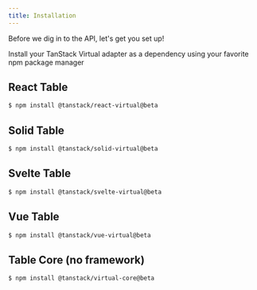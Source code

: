 ```yaml
---
title: Installation
---
```


Before we dig in to the API, let's get you set up!

Install your TanStack Virtual adapter as a dependency using your favorite npm package manager

## React Table

```bash
$ npm install @tanstack/react-virtual@beta
```

## Solid Table

```bash
$ npm install @tanstack/solid-virtual@beta
```

## Svelte Table

```bash
$ npm install @tanstack/svelte-virtual@beta
```

## Vue Table

```bash
$ npm install @tanstack/vue-virtual@beta
```

## Table Core (no framework)

```bash
$ npm install @tanstack/virtual-core@beta
```
